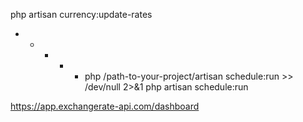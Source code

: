 php artisan currency:update-rates
* * * * * php /path-to-your-project/artisan schedule:run >> /dev/null 2>&1
php artisan schedule:run


https://app.exchangerate-api.com/dashboard

